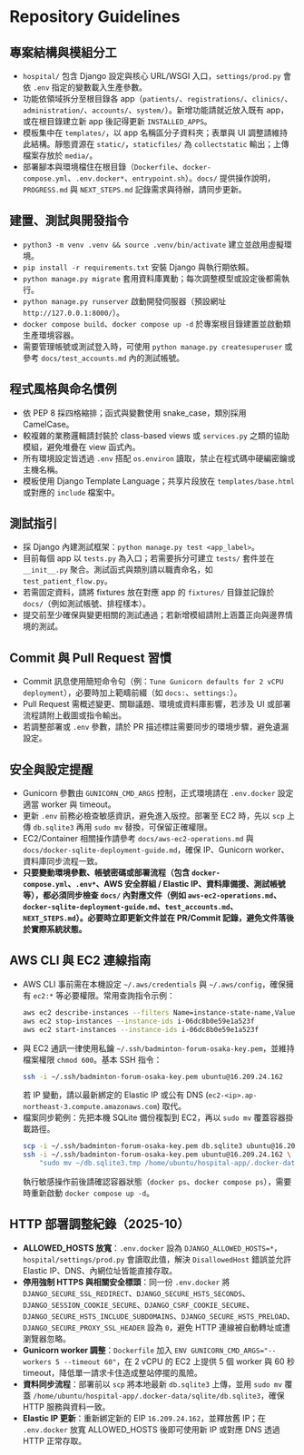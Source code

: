 # Repository Guidelines

## 專案結構與模組分工
- `hospital/` 包含 Django 設定與核心 URL/WSGI 入口，`settings/prod.py` 會依 `.env` 指定的變數載入生產參數。
- 功能依領域拆分至根目錄各 app（`patients/`、`registrations/`、`clinics/`、`administration/`、`accounts/`、`system/`）。新增功能請就近放入既有 app，或在根目錄建立新 app 後記得更新 `INSTALLED_APPS`。
- 模板集中在 `templates/`，以 app 名稱區分子資料夾；表單與 UI 調整請維持此結構。靜態資源在 `static/`，`staticfiles/` 為 `collectstatic` 輸出；上傳檔案存放於 `media/`。
- 部署腳本與環境檔住在根目錄（`Dockerfile`、`docker-compose.yml`、`.env.docker*`、`entrypoint.sh`）。`docs/` 提供操作說明，`PROGRESS.md` 與 `NEXT_STEPS.md` 記錄需求與待辦，請同步更新。

## 建置、測試與開發指令
- `python3 -m venv .venv && source .venv/bin/activate` 建立並啟用虛擬環境。
- `pip install -r requirements.txt` 安裝 Django 與執行期依賴。
- `python manage.py migrate` 套用資料庫異動；每次調整模型或設定後都需執行。
- `python manage.py runserver` 啟動開發伺服器（預設網址 `http://127.0.0.1:8000/`）。
- `docker compose build`、`docker compose up -d` 於專案根目錄建置並啟動類生產環境容器。
- 需要管理帳號或測試登入時，可使用 `python manage.py createsuperuser` 或參考 `docs/test_accounts.md` 內的測試帳號。

## 程式風格與命名慣例
- 依 PEP 8 採四格縮排；函式與變數使用 snake_case，類別採用 CamelCase。
- 較複雜的業務邏輯請封裝於 class-based views 或 `services.py` 之類的協助模組，避免堆疊在 view 函式內。
- 所有環境設定皆透過 `.env` 搭配 `os.environ` 讀取，禁止在程式碼中硬編密鑰或主機名稱。
- 模板使用 Django Template Language；共享片段放在 `templates/base.html` 或對應的 `include` 檔案中。

## 測試指引
- 採 Django 內建測試框架：`python manage.py test <app_label>`。
- 目前每個 app 以 `tests.py` 為入口；若需要拆分可建立 `tests/` 套件並在 `__init__.py` 聚合。測試函式與類別請以職責命名，如 `test_patient_flow.py`。
- 若需固定資料，請將 fixtures 放在對應 app 的 `fixtures/` 目錄並記錄於 `docs/`（例如測試帳號、排程樣本）。
- 提交前至少確保與變更相關的測試通過；若新增模組請附上涵蓋正向與邊界情境的測試。

## Commit 與 Pull Request 習慣
- Commit 訊息使用簡短命令句（例：`Tune Gunicorn defaults for 2 vCPU deployment`），必要時加上範疇前綴（如 `docs:`、`settings:`）。
- Pull Request 需概述變更、關聯議題、環境或資料庫影響，若涉及 UI 或部署流程請附上截圖或指令輸出。
- 若調整部署或 `.env` 參數，請於 PR 描述標註需要同步的環境步驟，避免遺漏設定。

## 安全與設定提醒
- Gunicorn 參數由 `GUNICORN_CMD_ARGS` 控制，正式環境請在 `.env.docker` 設定適當 worker 與 timeout。
- 更新 `.env` 前務必檢查敏感資訊，避免進入版控。部署至 EC2 時，先以 `scp` 上傳 `db.sqlite3` 再用 `sudo mv` 替換，可保留正確權限。
- EC2/Container 相關操作請參考 `docs/aws-ec2-operations.md` 與 `docs/docker-sqlite-deployment-guide.md`，確保 IP、Gunicorn worker、資料庫同步流程一致。
- **只要變動環境參數、帳號密碼或部署流程（包含 `docker-compose.yml`、`.env*`、AWS 安全群組 / Elastic IP、資料庫備援、測試帳號等），都必須同步檢查 `docs/` 內對應文件（例如 `aws-ec2-operations.md`、`docker-sqlite-deployment-guide.md`、`test_accounts.md`、`NEXT_STEPS.md`）。必要時立即更新文件並在 PR/Commit 記錄，避免文件落後於實際系統狀態。**

## AWS CLI 與 EC2 連線指南
- AWS CLI 事前需在本機設定 `~/.aws/credentials` 與 `~/.aws/config`，確保擁有 `ec2:*` 等必要權限。常用查詢指令示例：
  ```bash
  aws ec2 describe-instances --filters Name=instance-state-name,Values=running
  aws ec2 stop-instances --instance-ids i-06dc8b0e59e1a523f
  aws ec2 start-instances --instance-ids i-06dc8b0e59e1a523f
  ```
- 與 EC2 通訊一律使用私鑰 `~/.ssh/badminton-forum-osaka-key.pem`，並維持檔案權限 `chmod 600`。基本 SSH 指令：
  ```bash
  ssh -i ~/.ssh/badminton-forum-osaka-key.pem ubuntu@16.209.24.162
  ```
  若 IP 變動，請以最新綁定的 Elastic IP 或公有 DNS (`ec2-<ip>.ap-northeast-3.compute.amazonaws.com`) 取代。
- 檔案同步範例：先把本機 SQLite 備份複製到 EC2，再以 `sudo mv` 覆蓋容器掛載路徑。
  ```bash
  scp -i ~/.ssh/badminton-forum-osaka-key.pem db.sqlite3 ubuntu@16.209.24.162:~/db.sqlite3.tmp
  ssh -i ~/.ssh/badminton-forum-osaka-key.pem ubuntu@16.209.24.162 \
      "sudo mv ~/db.sqlite3.tmp /home/ubuntu/hospital-app/.docker-data/sqlite/db.sqlite3"
  ```
  執行敏感操作前後請確認容器狀態（`docker ps`、`docker compose ps`），需要時重新啟動 `docker compose up -d`。

## HTTP 部署調整紀錄（2025-10）
- **ALLOWED_HOSTS 放寬**：`.env.docker` 設為 `DJANGO_ALLOWED_HOSTS=*`，`hospital/settings/prod.py` 會讀取此值，解決 `DisallowedHost` 錯誤並允許 Elastic IP、DNS、內網位址皆能直接存取。
- **停用強制 HTTPS 與相關安全標頭**：同一份 `.env.docker` 將 `DJANGO_SECURE_SSL_REDIRECT`、`DJANGO_SECURE_HSTS_SECONDS`、`DJANGO_SESSION_COOKIE_SECURE`、`DJANGO_CSRF_COOKIE_SECURE`、`DJANGO_SECURE_HSTS_INCLUDE_SUBDOMAINS`、`DJANGO_SECURE_HSTS_PRELOAD`、`DJANGO_SECURE_PROXY_SSL_HEADER` 設為 `0`，避免 HTTP 連線被自動轉址或遭瀏覽器忽略。
- **Gunicorn worker 調整**：`Dockerfile` 加入 `ENV GUNICORN_CMD_ARGS="--workers 5 --timeout 60"`，在 2 vCPU 的 EC2 上提供 5 個 worker 與 60 秒 timeout，降低單一請求卡住造成整站停擺的風險。
- **資料同步流程**：部署前以 `scp` 將本地最新 `db.sqlite3` 上傳，並用 `sudo mv` 覆蓋 `/home/ubuntu/hospital-app/.docker-data/sqlite/db.sqlite3`，確保 HTTP 服務與資料一致。
- **Elastic IP 更新**：重新綁定新的 EIP `16.209.24.162`，並釋放舊 IP；在 `.env.docker` 放寬 ALLOWED_HOSTS 後即可使用新 IP 或對應 DNS 透過 HTTP 正常存取。

